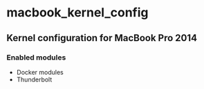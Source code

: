 # macbook_kernel_config

## Kernel configuration for MacBook Pro 2014

### Enabled modules

* Docker modules
* Thunderbolt
